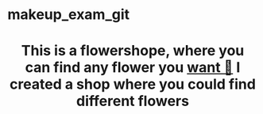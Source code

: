 # makeup_exam_git
<h1 align="center">This is a flowershope, where you can find any flower you <a href=" target="_blank">want 🌺</a> 
  <p1>I created a shop where you could find different flowers</p1>

